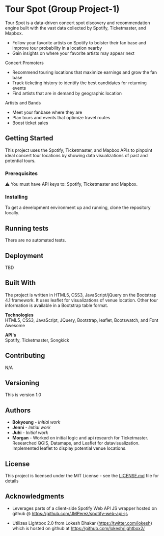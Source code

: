 # Tour Spot (Group Project-1)

Tour Spot is a data-driven concert spot discovery and recommendation engine built with the vast data collected by Spotify, Ticketmaster, and Mapbox.

- Follow your favorite artists on Spotify to bolster their fan base and improve tour probability in a location nearby
- Gain insights on where your favorite artists may appear next

Concert Promoters
- Recommend touring locations that maximize earnings and grow the fan base
- Track ticketing history to identify the best candidates for returning events
- Find artists that are in demand by geographic location

Artists and Bands
- Meet your fanbase where they are
- Plan tours and events that optimize travel routes
- Boost ticket sales

## Getting Started

This project uses the Spotify, Ticketmaster, and Mapbox APIs to pinpoint ideal concert tour locations by showing data visualizations of past and potential tours.

### Prerequisites

:warning: You must have API keys to: Spotify, Ticketmaster and Mapbox.

### Installing

To get a development environment up and running, clone the repository locally.

## Running tests

There are no automated tests.

## Deployment

TBD

## Built With

The project is written in HTML5, CSS3, JavaScript/jQuery on the Bootstrap 4.1 framework. It uses leaflet for visualizations of venue location. Other tour information is available in a Bootstrap table format.

**Technologies**\
HTML5, CSS3, JavaScript, JQuery, Bootstrap, leaflet, Bootswatch, and Font Awesome

**API's**\
Spotify, Ticketmaster, Songkick

## Contributing

N/A

## Versioning

This is version 1.0

## Authors

* **Bokyoung** - *Initial work*
* **Jenni** - *Initial work*
* **Juhi** - *Initial work*
* **Morgan** - Worked on initial logic and api research for Ticketmaster. Researched QGIS, Datamaps, and Leaflet for datavisualization. Implemented leaflet to display potential venue locations.


## License

This project is licensed under the MIT License - see the [LICENSE.md](LICENSE.md) file for details

## Acknowledgments

- Leverages parts of a client-side Spotify Web API JS wrapper hosted on github @ <https://github.com/JMPerez/spotify-web-api-js>

- Utilizes Lightbox 2.0 from Lokesh Dhakar (<https://twitter.com/lokesh>) which is hosted on github at <https://github.com/lokesh/lightbox2/>

